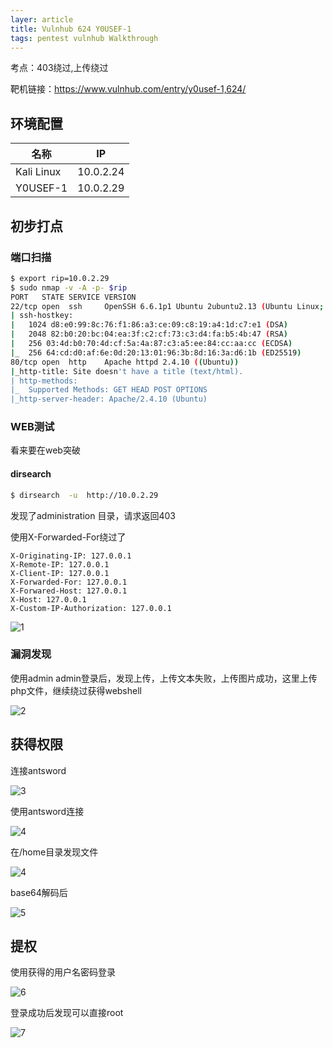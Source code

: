 ```yaml
---
layer: article
title: Vulnhub 624 Y0USEF-1
tags: pentest vulnhub Walkthrough
---
```


考点：403绕过,上传绕过

靶机链接：<https://www.vulnhub.com/entry/y0usef-1,624/>

## 环境配置

| 名称       | IP        |
| ---------- | --------- |
| Kali Linux | 10.0.2.24 |
| Y0USEF-1   | 10.0.2.29 |

## 初步打点

### 端口扫描

```bash
$ export rip=10.0.2.29   
$ sudo nmap -v -A -p- $rip
PORT   STATE SERVICE VERSION
22/tcp open  ssh     OpenSSH 6.6.1p1 Ubuntu 2ubuntu2.13 (Ubuntu Linux; protocol 2.0)
| ssh-hostkey: 
|   1024 d8:e0:99:8c:76:f1:86:a3:ce:09:c8:19:a4:1d:c7:e1 (DSA)
|   2048 82:b0:20:bc:04:ea:3f:c2:cf:73:c3:d4:fa:b5:4b:47 (RSA)
|   256 03:4d:b0:70:4d:cf:5a:4a:87:c3:a5:ee:84:cc:aa:cc (ECDSA)
|_  256 64:cd:d0:af:6e:0d:20:13:01:96:3b:8d:16:3a:d6:1b (ED25519)
80/tcp open  http    Apache httpd 2.4.10 ((Ubuntu))
|_http-title: Site doesn't have a title (text/html).
| http-methods: 
|_  Supported Methods: GET HEAD POST OPTIONS
|_http-server-header: Apache/2.4.10 (Ubuntu)
```

### WEB测试

看来要在web突破

#### dirsearch

```bash
$ dirsearch  -u  http://10.0.2.29
```

发现了administration 目录，请求返回403

使用X-Forwarded-For绕过了

```http
X-Originating-IP: 127.0.0.1
X-Remote-IP: 127.0.0.1
X-Client-IP: 127.0.0.1
X-Forwarded-For: 127.0.0.1
X-Forwared-Host: 127.0.0.1
X-Host: 127.0.0.1
X-Custom-IP-Authorization: 127.0.0.1

```

![1](https://static.iihack.com/vulnhub/624/1.jpg)

### 漏洞发现

使用admin admin登录后，发现上传，上传文本失败，上传图片成功，这里上传php文件，继续绕过获得webshell

![2](https://static.iihack.com/vulnhub/624/2.jpg)



## 获得权限

连接antsword

![3](https://static.iihack.com/vulnhub/624/3.jpg)



使用antsword连接

![4](https://static.iihack.com/vulnhub/196/4.jpg)

在/home目录发现文件

![4](https://static.iihack.com/vulnhub/624/4.jpg)

base64解码后

![5](https://static.iihack.com/vulnhub/624/5.jpg)




## 提权

使用获得的用户名密码登录

![6](https://static.iihack.com/vulnhub/624/6.jpg)



登录成功后发现可以直接root

![7](https://static.iihack.com/vulnhub/624/7.jpg)
